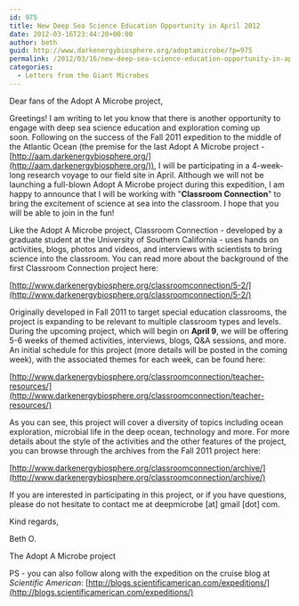 ```yaml
---
id: 975
title: New Deep Sea Science Education Opportunity in April 2012
date: 2012-03-16T23:44:20+00:00
author: beth
guid: http://www.darkenergybiosphere.org/adoptamicrobe/?p=975
permalink: /2012/03/16/new-deep-sea-science-education-opportunity-in-april-2012/
categories:
  - Letters from the Giant Microbes
---
```

Dear fans of the Adopt A Microbe project,

Greetings! I am writing to let you know that there is another opportunity to engage with deep sea science education and exploration coming up soon. Following on the success of the Fall 2011 expedition to the middle of the Atlantic Ocean (the premise for the last Adopt A Microbe project - [http://aam.darkenergybiosphere.org/](http://aam.darkenergybiosphere.org/)), I will be participating in a 4-week-long research voyage to our field site in April. Although we will not be launching a full-blown Adopt A Microbe project during this expedition, I am happy to announce that I will be working with "**Classroom Connection**" to bring the excitement of science at sea into the classroom. I hope that you will be able to join in the fun!

Like the Adopt A Microbe project, Classroom Connection - developed by a graduate student at the University of Southern California - uses hands on activities, blogs, photos and videos, and interviews with scientists to bring science into the classroom. You can read more about the background of the first Classroom Connection project here:

[http://www.darkenergybiosphere.org/classroomconnection/5-2/](http://www.darkenergybiosphere.org/classroomconnection/5-2/)

Originally developed in Fall 2011 to target special education classrooms, the project is expanding to be relevant to multiple classroom types and levels. During the upcoming project, which will begin on **April 9**, we will be offering 5-6 weeks of themed activities, interviews, blogs, Q&A sessions, and more. An initial schedule for this project (more details will be posted in the coming week), with the associated themes for each week, can be found here:

[http://www.darkenergybiosphere.org/classroomconnection/teacher-resources/](http://www.darkenergybiosphere.org/classroomconnection/teacher-resources/)

As you can see, this project will cover a diversity of topics including ocean exploration, microbial life in the deep ocean, technology and more. For more details about the style of the activities and the other features of the project, you can browse through the archives from the Fall 2011 project here:

[http://www.darkenergybiosphere.org/classroomconnection/archive/](http://www.darkenergybiosphere.org/classroomconnection/archive/)

If you are interested in participating in this project, or if you have questions, please do not hesitate to contact me at deepmicrobe [at] gmail [dot] com.

Kind regards,

Beth O.

The Adopt A Microbe project

PS - you can also follow along with the expedition on the cruise blog at _Scientific American_: [http://blogs.scientificamerican.com/expeditions/](http://blogs.scientificamerican.com/expeditions/)
